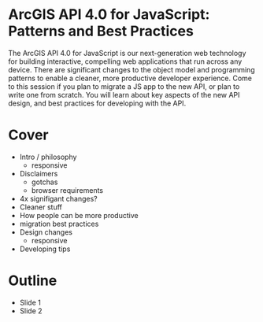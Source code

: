 # ArcGIS API 4.0 for JavaScript: Patterns and Best Practices

The ArcGIS API 4.0 for JavaScript is our next-generation web technology for building interactive, compelling web applications that run across any device. There are significant changes to the object model and programming patterns to enable a cleaner, more productive developer experience. Come to this session if you plan to migrate a JS app to the new API, or plan to write one from scratch. You will learn about key aspects of the new API design, and best practices for developing with the API.

# Cover

- Intro / philosophy
  - responsive
- Disclaimers
  - gotchas
  - browser requirements
- 4x signifigant changes?
- Cleaner stuff
- How people can be more productive
- migration best practices
- Design changes
  - responsive
- Developing tips

# Outline

- Slide 1
- Slide 2
